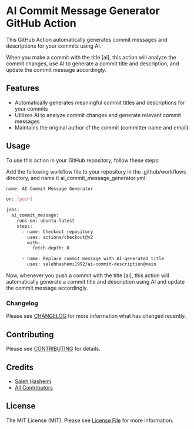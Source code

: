 # AI Commit Message Generator GitHub Action

This GitHub Action automatically generates commit messages and descriptions for your commits using AI. 

When you make a commit with the title [ai], this action will analyze the commit changes, use AI to generate a commit title and description, and update the commit message accordingly.

## Features
* Automatically generates meaningful commit titles and descriptions for your commits
* Utilizes AI to analyze commit changes and generate relevant commit messages
* Maintains the original author of the commit (committer name and email)

## Usage
To use this action in your GitHub repository, follow these steps:

Add the following workflow file to your repository in the .github/workflows directory, and name it ai_commit_message_generator.yml:

```bash
name: AI Commit Message Generator

on: [push]

jobs:
  ai_commit_message:
    runs-on: ubuntu-latest
    steps:
      - name: Checkout repository
        uses: actions/checkout@v2
        with:
          fetch-depth: 0

      - name: Replace commit message with AI-generated title
        uses: salehhashemi1992/ai-commit-description@main
```

Now, whenever you push a commit with the title [ai], this action will automatically generate a commit title and description using AI and update the commit message accordingly.

### Changelog

Please see [CHANGELOG](CHANGELOG.md) for more information what has changed recently.

## Contributing

Please see [CONTRIBUTING](CONTRIBUTING.md) for details.

## Credits

-   [Saleh Hashemi](https://github.com/salehhashemi1992)
-   [All Contributors](../../contributors)

## License

The MIT License (MIT). Please see [License File](LICENSE) for more information.